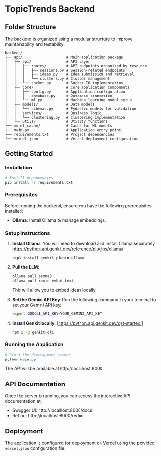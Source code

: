 # TopicTrends Backend

## Folder Structure

The backend is organized using a modular structure to improve maintainability and testability:

```
backend/
├── app/                    # Main application package
│   ├── api/                # API layer
│   │   ├── routes/         # API endpoints organized by resource
│   │   │   ├── sessions.py # Session-related endpoints
│   │   │   ├── ideas.py    # Idea submission and retrieval
│   │   │   └── clusters.py # Cluster management
│   │   └── socket.py       # Socket.IO implementation
│   ├── core/               # Core application components
│   │   ├── config.py       # Application configuration
│   │   ├── database.py     # Database connection
│   │   └── ml.py           # Machine learning model setup
│   ├── models/             # Data models
│   │   └── schemas.py      # Pydantic models for validation
│   ├── services/           # Business logic
│   │   └── clustering.py   # Clustering implementation
│   └── utils/              # Utility functions
├── model_cache/            # Cache for ML models
├── main.py                 # Application entry point
├── requirements.txt        # Project dependencies
└── vercel.json             # Vercel deployment configuration
```

## Getting Started

### Installation

```bash
# Install dependencies
pip install -r requirements.txt
```

### Prerequisites

Before running the backend, ensure you have the following prerequisites installed:

- **Ollama**: Install Ollama to manage embeddings.

### Setup Instructions

1. **Install Ollama**:
You will need to download and install Ollama separately https://python.api.genkit.dev/reference/plugins/ollama/
   ```bash
   pip3 install genkit-plugin-ollama
   ```

2. **Pull the LLM**:
   ```bash
   ollama pull gemma3
   ollama pull nomic-embed-text
   ```
   This will allow you to embed ideas locally.

3. **Set the Gemini API Key**:
   Run the following command in your terminal to set your Gemini API key:
   ```bash
   export GOOGLE_API_KEY=YOUR_GEMINI_API_KEY
   ```
4. **Install Genkit locally**:
[https://python.api.genkit.dev/get-started/]
   ```bash
   npm i -g genkit-cli
   ```
### Running the Application

```bash
# Start the development server
python main.py
```

The API will be available at http://localhost:8000

## API Documentation

Once the server is running, you can access the interactive API documentation at:

- Swagger UI: http://localhost:8000/docs
- ReDoc: http://localhost:8000/redoc

## Deployment

The application is configured for deployment on Vercel using the provided `vercel.json` configuration file.